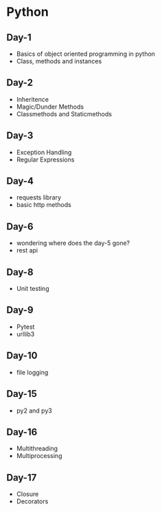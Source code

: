 # Python

## Day-1
- Basics of object oriented programming in python
- Class, methods and instances

## Day-2
- Inheritence
- Magic/Dunder Methods
- Classmethods and Staticmethods

## Day-3
- Exception Handling
- Regular Expressions

## Day-4
- requests library
- basic http methods

## Day-6
- wondering where does the day-5 gone?
- rest api

## Day-8
- Unit testing

## Day-9
- Pytest
- urllib3

## Day-10
- file logging

## Day-15
- py2 and py3

## Day-16
- Multithreading
- Multiprocessing

## Day-17
- Closure
- Decorators